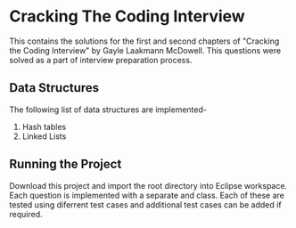 # Cracking The Coding Interview
This contains the solutions for the first and second chapters of "Cracking the Coding Interview" by Gayle Laakmann McDowell. This questions were solved as a part of interview preparation process.

## Data Structures 
The following list of data structures are implemented-
1) Hash tables
2) Linked Lists

## Running the Project
Download this project and import the root directory into Eclipse workspace. Each question is implemented with a separate and class. Each of these are tested using diferrent test cases and additional test cases can be added if required.
